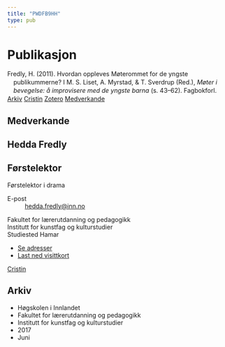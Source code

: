```yaml
---
title: "PWDFB9HH"
type: pub
---
```

<h1>Publikasjon</h1>
<article id="csl-bib-container-PWDFB9HH" class="csl-bib-container">
  <div class="csl-bib-body" style="line-height: 1.35; padding-left: 1em; text-indent:-1em;">
  <div class="csl-entry">Fredly, H. (2011). Hvordan oppleves M&#xF8;terommet for de yngste publikummerne? I M. S. Liset, A. Myrstad, &amp; T. Sverdrup (Red.), <i>M&#xF8;ter i bevegelse: &#xE5; improvisere med de yngste barna</i> (s. 43&#x2013;62). Fagbokforl.</div>
</div>
  <div class="csl-bib-buttons">
    <a href="#taxonomy-article-PWDFB9HH" class="csl-bib-button">Arkiv</a>
    <a href alt="Cristin URL" class="csl-bib-button">Cristin</a>
    <a href alt="Zotero URL" class="csl-bib-button">Zotero</a>
    <a href="#contributors-article-PWDFB9HH" class="csl-bib-button">Medverkande</a>
  </div>
  <div id="csl-bib-meta-container-PWDFB9HH"></div>
</article>
<div id="csl-bib-meta-PWDFB9HH" class="csl-bib-meta">
  <article id="contributors-article-PWDFB9HH" class="contributors-article">
    <h1>Medverkande</h1>
    <div class="personas">
<div class="vrtx-hinn-person-card">
<div class="photo">
<i class="lar la-user-circle missing-person"></i>
</div>
<div class="info">
<hgroup><h1>Hedda Fredly</h1>
<h2>Førstelektor</h2>
<p>Førstelektor i drama</p>
</hgroup><dl>
<dt>E-post</dt>
<dd>
<a href="mailto:hedda.fredly@inn.no">hedda.fredly@inn.no</a>
</dd>
</dl>
<p>
Fakultet for lærerutdanning og pedagogikk<br>
Institutt for kunstfag og kulturstudier<br>
Studiested Hamar
</p>
<ul class="vrtx-hinn-links">
<li><a href="https://www.inn.no/finn-en-ansatt/hedda-fredly.html#vrtx-hinn-addresses">Se adresser</a></li>
<li><a href="https://www.inn.no/finn-en-ansatt/hedda-fredly.html?vrtx=vcf">Last ned visittkort</a></li>
</ul>
</div>
</div>
<a href="https://app.cristin.no/persons/show.jsf?id=862704" alt="Cristin URL" class="personas-cristin">Cristin</a>
</div>
  </article>
  <article id="taxonomy-article-PWDFB9HH" class="taxonomy-article">
    <h1>Arkiv</h1>
    <ul>
      <li>Høgskolen i Innlandet</li>
      <li>Fakultet for lærerutdanning og pedagogikk</li>
      <li>Institutt for kunstfag og kulturstudier</li>
      <li>2017</li>
      <li>Juni</li>
    </ul>
  </article>
</div>
